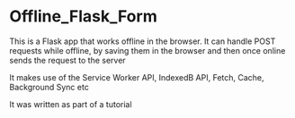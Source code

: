 # Offline_Flask_Form

This is a Flask app that works offline in the browser. It can handle POST requests while offline, by saving them in the browser and then once online sends the request to the server 

It makes use of the Service Worker API, IndexedB API, Fetch, Cache, Background Sync etc

It was written as part of a tutorial
